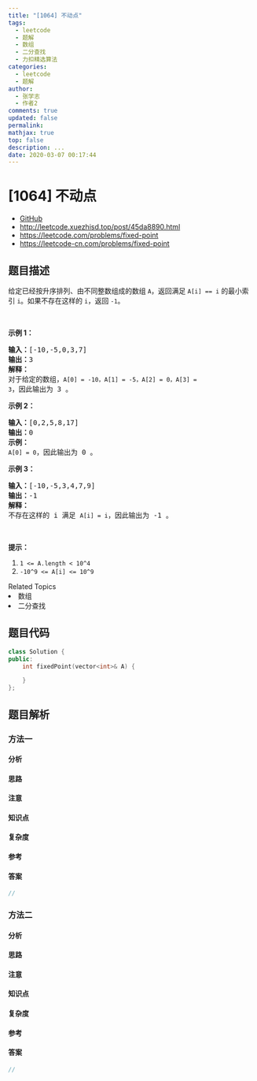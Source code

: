 ```yaml
---
title: "[1064] 不动点"
tags:
  - leetcode
  - 题解
  - 数组
  - 二分查找
  - 力扣精选算法
categories:
  - leetcode
  - 题解
author:
  - 张学志
  - 作者2
comments: true
updated: false
permalink:
mathjax: true
top: false
description: ...
date: 2020-03-07 00:17:44
---
```



# [1064] 不动点
* [GitHub](https://github.com/algoboy101/LeetCodeCrowdsource/tree/master/_posts/QA/%5B1064%5D%20%E4%B8%8D%E5%8A%A8%E7%82%B9.md)
* http://leetcode.xuezhisd.top/post/45da8890.html
* https://leetcode.com/problems/fixed-point
* https://leetcode-cn.com/problems/fixed-point


## 题目描述

<p>给定已经按升序排列、由不同整数组成的数组 <code>A</code>，返回满足 <code>A[i] == i</code> 的最小索引&nbsp;<code>i</code>。如果不存在这样的&nbsp;<code>i</code>，返回 <code>-1</code>。</p>

<p>&nbsp;</p>

<p><strong>示例 1：</strong></p>

<pre><strong>输入：</strong>[-10,-5,0,3,7]
<strong>输出：</strong>3
<strong>解释：</strong>
对于给定的数组，<code>A[0] = -10，A[1] = -5，A[2] = 0，A[3] = 3</code>，因此输出为 3 。
</pre>

<p><strong>示例 2：</strong></p>

<pre><strong>输入：</strong>[0,2,5,8,17]
<strong>输出：</strong>0
<strong>示例：</strong>
<code>A[0] = 0</code>，因此输出为 0 。
</pre>

<p><strong>示例 3：</strong></p>

<pre><strong>输入：</strong>[-10,-5,3,4,7,9]
<strong>输出：</strong>-1
<strong>解释： </strong>
不存在这样的 i 满足 <code>A[i] = i</code>，因此输出为 -1 。
</pre>

<p>&nbsp;</p>

<p><strong>提示：</strong></p>

<ol>
	<li><code>1 &lt;= A.length &lt; 10^4</code></li>
	<li><code>-10^9 &lt;= A[i] &lt;= 10^9</code></li>
</ol>
<div><div>Related Topics</div><div><li>数组</li><li>二分查找</li></div></div>


## 题目代码

```cpp
class Solution {
public:
    int fixedPoint(vector<int>& A) {

    }
};
```


## 题目解析


### 方法一

#### 分析

#### 思路

#### 注意

#### 知识点

#### 复杂度

#### 参考

#### 答案

```cpp
//
```


### 方法二

#### 分析

#### 思路

#### 注意

#### 知识点

#### 复杂度

#### 参考

#### 答案

```cpp
//
```


